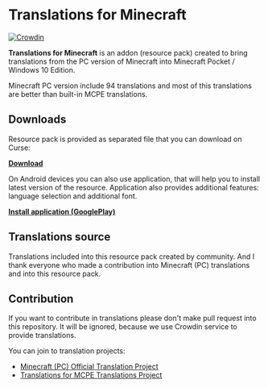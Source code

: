 # Translations for Minecraft


[![Crowdin](https://d322cqt584bo4o.cloudfront.net/translations-for-minecraft/localized.svg)](http://translate.fromgate.me/project/translations-for-minecraft)


**Translations for Minecraft** is an addon (resource pack) created to bring translations from the PC version of Minecraft into Minecraft Pocket / Windows 10 Edition.

Minecraft PC version include 94 translations and most of this translations are better than built-in MCPE translations.

## Downloads 

Resource pack is provided as separated file that you can download on Curse:
 
**[Download](https://mods.curse.com/mc-addons/minecraft/253111-translations-for-minecraft)**

On Android devices you can also use application, that will help you to install latest version of the resource. Application also provides additional features: language selection and additional font.

**[Install application (GooglePlay)](https://play.google.com/store/apps/details?id=ru.fromgate.minecrafttranslator)**

## Translations source

Translations included into this resource pack created by community. And I thank everyone who made a contribution into Minecraft (PC) translations and into this resource pack.


## Contribution

If you want to contribute in translations please don't make pull request into this repository. It will be ignored, because we use Crowdin service to provide translations.

You can join to translation projects:

- [Minecraft (PC) Official Translation Project](https://crowdin.com/project/minecraft/) 
- [Translations for MCPE Translations Project](https://crowdin.com/project/translations-for-minecraft)   


